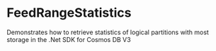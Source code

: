 # FeedRangeStatistics
Demonstrates how to retrieve statistics of logical partitions with most storage in the .Net SDK for Cosmos DB V3
